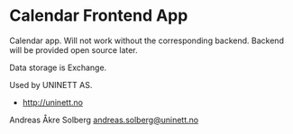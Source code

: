 # Calendar Frontend App

Calendar app. Will not work without the corresponding backend. Backend will be provided open source later.

Data storage is Exchange.

Used by UNINETT AS.

* <http://uninett.no>

Andreas Åkre Solberg <andreas.solberg@uninett.no>
